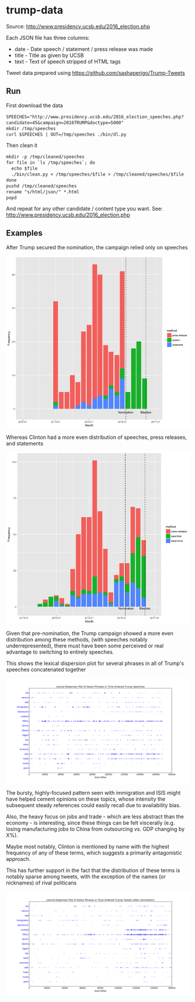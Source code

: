 trump-data
==========

Source: http://www.presidency.ucsb.edu/2016_election.php

Each JSON file has three columns:

* date - Date speech / statement / press release was made
* title - Title as given by UCSB
* text - Text of speech stripped of HTML tags

Tweet data prepared using https://github.com/sashaperigo/Trump-Tweets

Run
---

First download the data

```
SPEECHES="http://www.presidency.ucsb.edu/2016_election_speeches.php?candidate=45&campaign=2016TRUMP&doctype=5000"
mkdir /tmp/speeches
curl $SPEECHES | OUT=/tmp/speeches ./bin/dl.py
```

Then clean it

```
mkdir -p /tmp/cleaned/speeches
for file in `ls /tmp/speeches`; do
  echo $file
  ./bin/clean.py < /tmp/speeches/$file > /tmp/cleaned/speeches/$file
done
pushd /tmp/cleaned/speeches
rename "s/html/json/" *.html
popd
```

And repeat for any other candidate / content type you want. See: http://www.presidency.ucsb.edu/2016_election.php

Examples
--------

After Trump secured the nomination, the campaign relied only on speeches

![trump-communication.png](examples/trump-communication.png)

Whereas Clinton had a more even distribution of speeches, press releases, and statements

![clinton-communication.png](examples/clinton-communication.png)

Given that pre-nomination, the Trump campaign showed a more even distribution among these methods, (with speeches notably underrepresented), there must have been some perceived or real advantage to switching to entirely speeches.

This shows the lexical dispersion plot for several phrases in all of Trump's speeches concatenated together

![trump-lexical-dispersion-plot.png](examples/trump-lexical-dispersion-plot.png)

The bursty, highly-focused pattern seen with immigration and ISIS might have helped cement opinions on these topics, whose intensity the subsequent steady references could easily recall due to availability bias.

Also, the heavy focus on jobs and trade - which are less abstract than the economy - is interesting, since these things can be felt viscerally (e.g. losing manufacturing jobs to China from outsourcing vs. GDP changing by X%).

Maybe most notably, Clinton is mentioned by name with the highest frequency of any of these terms, which suggests a primarily antagonistic approach. 

This has further support in the fact that the distribution of these terms is notably sparse among tweets, with the exception of the names (or nicknames) of rival politicans

![trump-tweets-lexical-dispersion-plot.png](examples/trump-tweets-lexical-dispersion-plot.png)
